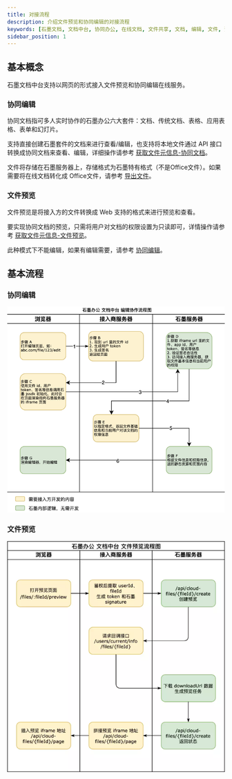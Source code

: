 ```yaml
---
title: 对接流程
description: 介绍文件预览和协同编辑的对接流程
keywords: [石墨文档, 文档中台, 协同办公, 在线文档, 文件共享, 文档, 编辑, 文件, 预览, 格式]
sidebar_position: 1
---
```


## 基本概念

石墨文档中台支持以网页的形式接入文件预览和协同编辑在线服务。

### 协同编辑

协同文档指可多人实时协作的石墨办公六大套件：文档、传统文档、表格、应用表格、表单和幻灯片。

支持直接创建石墨套件的文档来进行查看/编辑，也支持将本地文件通过 API 接口转换成协同文档来查看、编辑，详细操作请参考 [获取文件元信息-协同文档](./../04service-callback/file-information.md#file-meta-collab)。

文件将存储在石墨服务器上，存储格式为石墨特有格式（不是Office文件）。如果需要将在线文档转化成 Office文件，请参考 [导出文件](./../06API-document/interface-description/file-operation.md#export-v1)。

### 文件预览

文件预览是将接入方的文件转换成 Web 支持的格式来进行预览和查看。

要实现协同文档的预览，只需将用户对文档的权限设置为只读即可，详情操作请参考  [获取文件元信息-文件预览](./../04service-callback/file-information.md#file-meta-preview)。

此种模式下不能编辑，如果有编辑需要，请参考 [协同编辑](#协同编辑)。

## 基本流程

### 协同编辑

![collaborative-editing](./../image/collaborative-editing.png)

### 文件预览

![file-preview](./../image/file-preview.png)
